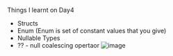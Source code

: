 Things I learnt on Day4
- Structs
- Enum (Enum is set of constant values that you give)
- Nullable Types
- ?? - null coalescing opertaor
![image](https://github.com/leolalopeslobo/.NET_Core/assets/83197830/09b561b6-7a7f-4cb1-988e-07d844379265)
